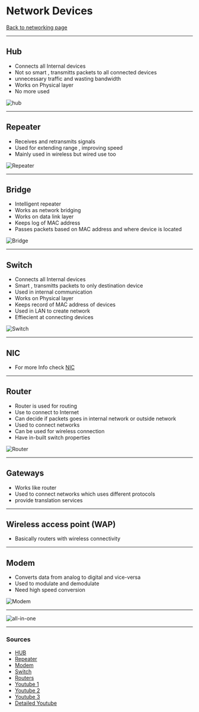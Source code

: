 # Network Devices
[Back to networking page](./index.md)

---

## Hub
- Connects all Internal devices
- Not so smart , transmitts packets to all connected devices
- unnecessary traffic and wasting bandwidth
- Works on Physical layer
- No more used 

![hub](https://upload.wikimedia.org/wikipedia/commons/d/d9/4_port_netgear_ethernet_hub.jpg)

---

## Repeater
- Receives and retransmits signals
- Used for extending range , improving speed
- Mainly used in wireless but wired use too

![Repeater](https://ecomputerconcepts.com/wp-content/uploads/2020/11/Network-Repeater.jpg)

---

## Bridge
- Intelligent repeater
- Works as network bridging 
- Works on data link layer
- Keeps log of MAC address
- Passes packets based on MAC address and where device is located

![Bridge](https://www.lifewire.com/thmb/Xkm1rc4iiMVjeoWz5N5cX19d07w=/1500x1000/filters:fill(auto,1)/how-network-bridges-work-816357-eea65d0c474e429883dca2bfdcc83c30.png)

---

## Switch
- Connects all Internal devices
- Smart , transmitts packets to only destination device
- Used in internal communication
- Works on Physical layer
- Keeps record of MAC address of devices
- Used in LAN to create network
- Effiecient at connecting devices

![Switch](https://upload.wikimedia.org/wikipedia/commons/thumb/b/b9/2550T-PWR-Front.jpg/555px-2550T-PWR-Front.jpg)

---

## NIC
- For more Info check [NIC](NIC.md)

---

## Router
- Router is used for routing
- Use to connect to Internet
- Can decide if packets goes in internal network or outside network
- Used to connect networks
- Can be used for wireless connection
- Have in-built switch properties

![Router](https://upload.wikimedia.org/wikipedia/commons/thumb/2/21/Adsl_connections.jpg/1200px-Adsl_connections.jpg)

---

## Gateways
-  Works like router 
-  Used to connect networks which uses different protocols
-  provide translation services

---

## Wireless access point (WAP)
- Basically routers with wireless connectivity 

---

## Modem
- Converts data from analog to digital and vice-versa
- Used to modulate and demodulate
- Need high speed conversion

![Modem](https://i2.wp.com/www.edupointbd.com/wp-content/uploads/2017/08/1.png?w=606&ssl=1)

---

![all-in-one](https://i2.wp.com/www.edupointbd.com/wp-content/uploads/2020/01/some-network-devices.png?resize=768%2C422&ssl=1)

---

### Sources
- [HUB](https://en.wikipedia.org/wiki/Ethernet_hub)
- [Repeater](https://en.wikipedia.org/wiki/Repeater)
- [Modem](https://en.wikipedia.org/wiki/Modem)
- [Switch](https://en.wikipedia.org/wiki/Network_switch)
- [Routers](https://en.wikipedia.org/wiki/Router_(computing))
- [Youtube 1](https://youtu.be/1z0ULvg_pW8)
- [Youtube 2](https://youtu.be/Mad4kQ5835Y)
- [Youtube 3](https://youtu.be/OxiY4yf6GGg)
- [Detailed Youtube](https://youtu.be/vlF522Qdycs)